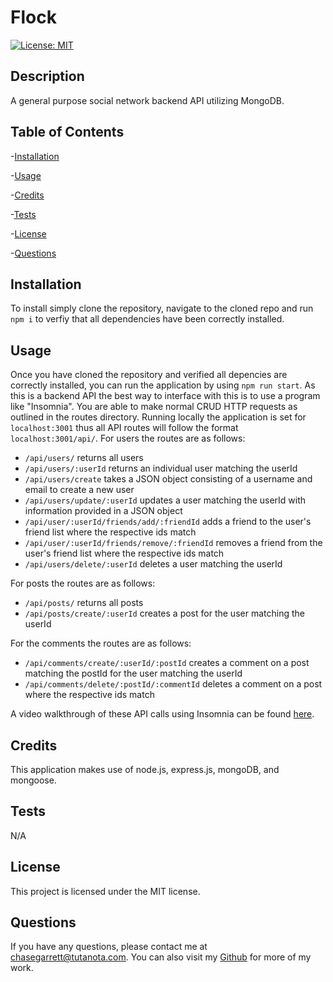 # Flock

[![License: MIT](https://img.shields.io/badge/License-MIT-purple.svg)](https://opensource.org/licenses/MIT)

## Description

A general purpose social network backend API utilizing MongoDB.

## Table of Contents

-[Installation](#installation)

-[Usage](#usage)

-[Credits](#credits)

-[Tests](#tests)

-[License](#license)

-[Questions](#questions)

## Installation

To install simply clone the repository, navigate to the cloned repo and run `npm i` to verfiy that all dependencies have been correctly installed.

## Usage

Once you have cloned the repository and verified all depencies are correctly installed, you can run the application by using `npm run start`. As this is a backend API the best way to interface with this is to use a program like "Insomnia". You are able to make normal CRUD HTTP requests as outlined in the routes directory. Running locally the application is set for `localhost:3001` thus all API routes will follow the format `localhost:3001/api/`. For users the routes are as follows:

- `/api/users/` returns all users
- `/api/users/:userId` returns an individual user matching the userId
- `/api/users/create` takes a JSON object consisting of a username and email to create a new user
- `/api/users/update/:userId` updates a user matching the userId with information provided in a JSON object
- `/api/user/:userId/friends/add/:friendId` adds a friend to the user's friend list where the respective ids match
- `/api/user/:userId/friends/remove/:friendId` removes a friend from the user's friend list where the respective ids match
- `/api/users/delete/:userId` deletes a user matching the userId

For posts the routes are as follows:

- `/api/posts/` returns all posts
- `/api/posts/create/:userId` creates a post for the user matching the userId

For the comments the routes are as follows:

- `/api/comments/create/:userId/:postId` creates a comment on a post matching the postId for the user matching the userId
- `/api/comments/delete/:postId/:commentId` deletes a comment on a post where the respective ids match

A video walkthrough of these API calls using Insomnia can be found [here]().

## Credits

This application makes use of node.js, express.js, mongoDB, and mongoose.

## Tests

N/A

## License

This project is licensed under the MIT license.

## Questions

If you have any questions, please contact me at chasegarrett@tutanota.com. You can also visit my [Github](https://github.com/Chase-Garrett) for more of my work.
